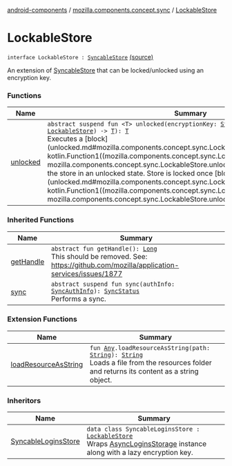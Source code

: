 [android-components](../../index.md) / [mozilla.components.concept.sync](../index.md) / [LockableStore](./index.md)

# LockableStore

`interface LockableStore : `[`SyncableStore`](../-syncable-store/index.md) [(source)](https://github.com/mozilla-mobile/android-components/blob/master/components/concept/sync/src/main/java/mozilla/components/concept/sync/Sync.kt#L48)

An extension of [SyncableStore](../-syncable-store/index.md) that can be locked/unlocked using an encryption key.

### Functions

| Name | Summary |
|---|---|
| [unlocked](unlocked.md) | `abstract suspend fun <T> unlocked(encryptionKey: `[`String`](https://kotlinlang.org/api/latest/jvm/stdlib/kotlin/-string/index.html)`, block: (store: `[`LockableStore`](./index.md)`) -> `[`T`](unlocked.md#T)`): `[`T`](unlocked.md#T)<br>Executes a [block](unlocked.md#mozilla.components.concept.sync.LockableStore$unlocked(kotlin.String, kotlin.Function1((mozilla.components.concept.sync.LockableStore, mozilla.components.concept.sync.LockableStore.unlocked.T)))/block) while keeping the store in an unlocked state. Store is locked once [block](unlocked.md#mozilla.components.concept.sync.LockableStore$unlocked(kotlin.String, kotlin.Function1((mozilla.components.concept.sync.LockableStore, mozilla.components.concept.sync.LockableStore.unlocked.T)))/block) is finished. |

### Inherited Functions

| Name | Summary |
|---|---|
| [getHandle](../-syncable-store/get-handle.md) | `abstract fun getHandle(): `[`Long`](https://kotlinlang.org/api/latest/jvm/stdlib/kotlin/-long/index.html)<br>This should be removed. See: https://github.com/mozilla/application-services/issues/1877 |
| [sync](../-syncable-store/sync.md) | `abstract suspend fun sync(authInfo: `[`SyncAuthInfo`](../-sync-auth-info/index.md)`): `[`SyncStatus`](../-sync-status/index.md)<br>Performs a sync. |

### Extension Functions

| Name | Summary |
|---|---|
| [loadResourceAsString](../../mozilla.components.support.test.file/kotlin.-any/load-resource-as-string.md) | `fun `[`Any`](https://kotlinlang.org/api/latest/jvm/stdlib/kotlin/-any/index.html)`.loadResourceAsString(path: `[`String`](https://kotlinlang.org/api/latest/jvm/stdlib/kotlin/-string/index.html)`): `[`String`](https://kotlinlang.org/api/latest/jvm/stdlib/kotlin/-string/index.html)<br>Loads a file from the resources folder and returns its content as a string object. |

### Inheritors

| Name | Summary |
|---|---|
| [SyncableLoginsStore](../../mozilla.components.service.sync.logins/-syncable-logins-store/index.md) | `data class SyncableLoginsStore : `[`LockableStore`](./index.md)<br>Wraps [AsyncLoginsStorage](../../mozilla.components.service.sync.logins/-async-logins-storage/index.md) instance along with a lazy encryption key. |
